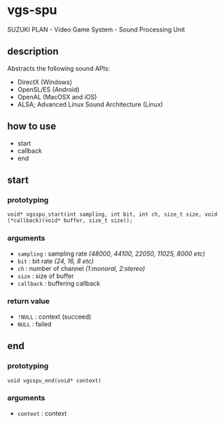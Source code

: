 # vgs-spu
SUZUKI PLAN - Video Game System - Sound Processing Unit

## description
Abstracts the following sound APIs:
- DirectX (Windows)
- OpenSL/ES (Android)
- OpenAL (MacOSX and iOS)
- ALSA; Advanced Linux Sound Architecture (Linux)

## how to use
- start
- callback
- end

## start
### prototyping
```
void* vgsspu_start(int sampling, int bit, int ch, size_t size, void (*callback)(void* buffer, size_t size));
```

### arguments
- `sampling` : sampling rate _(48000, 44100, 22050, 11025, 8000 etc)_
- `bit` : bit rate _(24, 16, 8 etc)_
- `ch` : number of channel _(1:monoral, 2:stereo)_
- `size` : size of buffer
- `callback` : buffering callback

### return value
- `!NULL` : context (succeed)
- `NULL` : failed

## end
### prototyping
```
void vgsspu_end(void* context)
```

### arguments
- `context` : context

